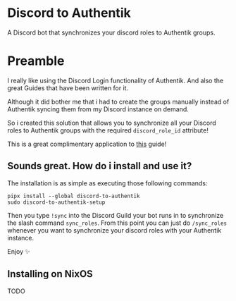 # Discord to Authentik

A Discord bot that synchronizes your discord roles to Authentik groups.

# Preamble

I really like using the Discord Login functionality of Authentik. And also the great Guides that have been written for it.

Although it did bother me that i had to create the groups manually instead of Authentik syncing them from my Discord instance on demand.

So i created this solution that allows you to synchronize all your Discord roles to Authentik groups with the required `discord_role_id` attribute!

This is a great complimentary application to [this](https://docs.goauthentik.io/docs/sources/discord/#syncing-discord-roles-to-authentik-groups) guide!

## Sounds great. How do i install and use it?

The installation is as simple as executing those following commands:
```
pipx install --global discord-to-authentik
sudo discord-to-authentik-setup
```

Then you type `!sync` into the Discord Guild your bot runs in to synchronize the slash command `sync_roles`.
From this point you can just do `/sync_roles` whenever you want to synchronize your discord roles with your Authentik instance.

Enjoy ✨

## Installing on NixOS

TODO